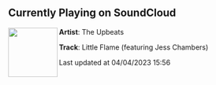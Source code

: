 ## Currently Playing on SoundCloud

[<img align="left" width="100" src="https://i1.sndcdn.com/artworks-uzTM9kzme3W5rgYq-oZhDJw-t500x500.jpg">](https://soundcloud.com/theupbeats/little-flame-featuring-jess-chambers?in=visionrecordings/sets/one-sound)

**Artist**: The Upbeats 

**Track**: Little Flame (featuring Jess Chambers)

Last updated at 04/04/2023 15:56
